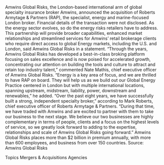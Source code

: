 Amwins Global Risks, the London-based international arm of global specialty insurance broker Amwins, announced the acquisition of Roberts Armytage & Partners (RAP), the specialist, energy and marine-focused London broker.
Financial details of the transaction were not disclosed.
As the energy sector evolves, so do the energy risks retailers have to address. This partnership will provide broader capabilities, enhanced market relationships and streamlined services for Amwins’ retail brokerage clients who require direct access to global Energy markets, including the U.S. and London, said Amwins Global Risks in a statement.
“Through the years, Amwins Global Risks has developed a best-in-class broking platform focusing on sales excellence and is now poised for accelerated growth, concentrating our attention on building the tools and culture to attract and retain top industry talent,” commented Nate Mathis, chief executive officer of Amwins Global Risks.
“Energy is a key area of focus, and we are thrilled to have RAP on board. They will help us as we build out our Global Energy Practice centered in London but with multiple international locations, spanning upstream, midstream, liability, power, downstream and renewables,” he added.
“Over the past eight years, we have successfully built a strong, independent specialty broker,” according to Mark Roberts, chief executive officer of Roberts Armytage & Partners. “During that time, we have traded with Amwins and are excited to partner with them to take our business to the next stage. We believe our two businesses are highly complementary in terms of people, clients and a focus on the highest levels of service, so we greatly look forward to adding to the expertise, relationships and scale of Amwins Global Risks going forward.”
Amwins Global Risks places more than $2 billion in premium annually, with more than 600 employees, and business from over 150 countries.
Source: Amwins Global Risks

Topics
Mergers & Acquisitions
Agencies
